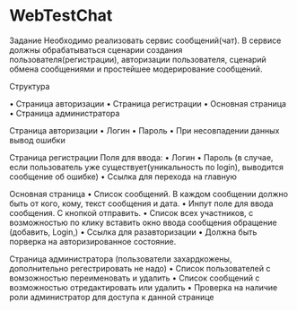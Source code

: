 # WebTestChat
Задание
Необходимо реализовать сервис сообщений(чат). В сервисе должны обрабатываться
сценарии создания пользователя(регистрации), авторизации пользователя, сценарий обмена
сообщениями и простейшее модерирование сообщений.

Структура

• Страница авторизации
• Страница регистрации
• Основная страница
• Страница администратора

Страница авторизации
• Логин
• Пароль
• При несовпадении данных вывод ошибки

Страница регистрации
Поля для ввода:
• Логин
• Пароль (в случае, если пользователь уже существует(уникальность по login), выводится сообщение об ошибке)
• Ссылка для перехода на главную

Основная страница
• Список сообщений. В каждом сообщении должно быть от кого, кому, текст сообщения и дата.
• Инпут поле для ввода сообщения. С кнопкой отправить.
• Список всех участников, с возможностью по клику вставить окно ввода сообщения обращение (добавить, Login,)
• Ссылка для разавторизации
• Должна быть порверка на авторизированное состояние.

Страница администратора (пользователи захардкожены, дополнительно регестрировать не надо)
• Список пользователей с вомзожностью переименовать и удалить
• Список сообщений с возможностью отредактировать или удалить
• Проверка на наличие роли администратор для доступа к данной странице
